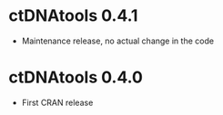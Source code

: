 # ctDNAtools 0.4.1

* Maintenance release, no actual change in the code

# ctDNAtools 0.4.0

* First CRAN release
